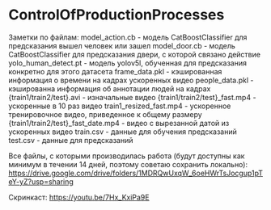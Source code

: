 # ControlOfProductionProcesses

Заметки по файлам:
model_action.cb - модель CatBoostClassifier для предсказания вышел человек или зашел
model_door.cb - модель CatBoostClassifier для предсказания двери, с которой связано действие
yolo_human_detect.pt - модель yolov5l, обученная для предсказания конкретно для этого датасета
frame_data.pkl - кэшированная информация о времени на кадрах ускоренных видео
people_data.pkl - кэшированна информация об аннотации людей на кадрах
{train1/train2/test}.avi - изначальные видео
{train1/train2/test}_fast.mp4 - ускоренные в 10 раз видео
train1_resized_fast.mp4 - ускоренное тренировочное видео, приведенное к общему размеру
{train1/train2/test}_fast_date.mp4 - видео с вырезанной датой из ускоренных видео
train.csv - данные для обучения предсказаний
test.csv - данные для предсказаний

Все файлы, с которыми производилась работа (будут доступны как минимум в течении 14 дней, поэтому советаю сохранить локально): https://drive.google.com/drive/folders/1MDRQwUxqW_6oeHWrTsJocgup1pTeY-yZ?usp=sharing

Скринкаст: https://youtu.be/7Hx_KxiPa9E
